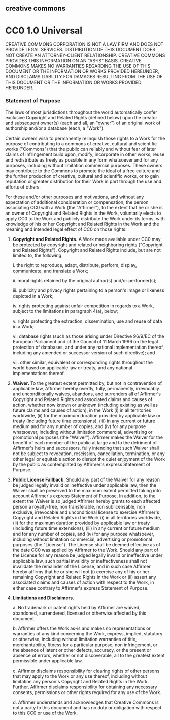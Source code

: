 ## creative commons

# CC0 1.0 Universal

CREATIVE COMMONS CORPORATION IS NOT A LAW FIRM AND DOES NOT PROVIDE LEGAL
SERVICES. DISTRIBUTION OF THIS DOCUMENT DOES NOT CREATE AN ATTORNEY-CLIENT
RELATIONSHIP. CREATIVE COMMONS PROVIDES THIS INFORMATION ON AN "AS-IS" BASIS.
CREATIVE COMMONS MAKES NO WARRANTIES REGARDING THE USE OF THIS DOCUMENT OR THE
INFORMATION OR WORKS PROVIDED HEREUNDER, AND DISCLAIMS LIABILITY FOR DAMAGES
RESULTING FROM THE USE OF THIS DOCUMENT OR THE INFORMATION OR WORKS PROVIDED
HEREUNDER.

### Statement of Purpose

The laws of most jurisdictions throughout the world automatically confer
exclusive Copyright and Related Rights (defined below) upon the creator and
subsequent owner(s) (each and all, an "owner") of an original work of authorship
and/or a database (each, a "Work").

Certain owners wish to permanently relinquish those rights to a Work for the
purpose of contributing to a commons of creative, cultural and scientific works
("Commons") that the public can reliably and without fear of later claims of
infringement build upon, modify, incorporate in other works, reuse and
redistribute as freely as possible in any form whatsoever and for any purposes,
including without limitation commercial purposes. These owners may contribute to
the Commons to promote the ideal of a free culture and the further production of
creative, cultural and scientific works, or to gain reputation or greater
distribution for their Work in part through the use and efforts of others.

For these and/or other purposes and motivations, and without any expectation of
additional consideration or compensation, the person associating CC0 with a Work
(the "Affirmer"), to the extent that he or she is an owner of Copyright and
Related Rights in the Work, voluntarily elects to apply CC0 to the Work and
publicly distribute the Work under its terms, with knowledge of his or her
Copyright and Related Rights in the Work and the meaning and intended legal
effect of CC0 on those rights.

1. **Copyright and Related Rights.** A Work made available under CC0 may be
   protected by copyright and related or neighboring rights ("Copyright and
   Related Rights"). Copyright and Related Rights include, but are not limited
   to, the following:

   i. the right to reproduce, adapt, distribute, perform, display, communicate,
   and translate a Work;

   ii. moral rights retained by the original author(s) and/or performer(s);

   iii. publicity and privacy rights pertaining to a person's image or likeness
   depicted in a Work;

   iv. rights protecting against unfair competition in regards to a Work,
   subject to the limitations in paragraph 4(a), below;

   v. rights protecting the extraction, dissemination, use and reuse of data in
   a Work;

   vi. database rights (such as those arising under Directive 96/9/EC of the
   European Parliament and of the Council of 11 March 1996 on the legal
   protection of databases, and under any national implementation thereof,
   including any amended or successor version of such directive); and

   vii. other similar, equivalent or corresponding rights throughout the world
   based on applicable law or treaty, and any national implementations thereof.

2. **Waiver.** To the greatest extent permitted by, but not in contravention of,
   applicable law, Affirmer hereby overtly, fully, permanently, irrevocably and
   unconditionally waives, abandons, and surrenders all of Affirmer's Copyright
   and Related Rights and associated claims and causes of action, whether now
   known or unknown (including existing as well as future claims and causes of
   action), in the Work (i) in all territories worldwide, (ii) for the maximum
   duration provided by applicable law or treaty (including future time
   extensions), (iii) in any current or future medium and for any number of
   copies, and (iv) for any purpose whatsoever, including without limitation
   commercial, advertising or promotional purposes (the "Waiver"). Affirmer
   makes the Waiver for the benefit of each member of the public at large and to
   the detriment of Affirmer's heirs and successors, fully intending that such
   Waiver shall not be subject to revocation, rescission, cancellation,
   termination, or any other legal or equitable action to disrupt the quiet
   enjoyment of the Work by the public as contemplated by Affirmer's express
   Statement of Purpose.

3. **Public License Fallback.** Should any part of the Waiver for any reason be
   judged legally invalid or ineffective under applicable law, then the Waiver
   shall be preserved to the maximum extent permitted taking into account
   Affirmer's express Statement of Purpose. In addition, to the extent the
   Waiver is so judged Affirmer hereby grants to each affected person a
   royalty-free, non transferable, non sublicensable, non exclusive, irrevocable
   and unconditional license to exercise Affirmer's Copyright and Related Rights
   in the Work (i) in all territories worldwide, (ii) for the maximum duration
   provided by applicable law or treaty (including future time extensions),
   (iii) in any current or future medium and for any number of copies, and (iv)
   for any purpose whatsoever, including without limitation commercial,
   advertising or promotional purposes (the "License"). The License shall be
   deemed effective as of the date CC0 was applied by Affirmer to the Work.
   Should any part of the License for any reason be judged legally invalid or
   ineffective under applicable law, such partial invalidity or ineffectiveness
   shall not invalidate the remainder of the License, and in such case Affirmer
   hereby affirms that he or she will not (i) exercise any of his or her
   remaining Copyright and Related Rights in the Work or (ii) assert any
   associated claims and causes of action with respect to the Work, in either
   case contrary to Affirmer's express Statement of Purpose.

4. **Limitations and Disclaimers.**

   a. No trademark or patent rights held by Affirmer are waived, abandoned,
   surrendered, licensed or otherwise affected by this document.

   b. Affirmer offers the Work as-is and makes no representations or warranties
   of any kind concerning the Work, express, implied, statutory or otherwise,
   including without limitation warranties of title, merchantability, fitness
   for a particular purpose, non infringement, or the absence of latent or other
   defects, accuracy, or the present or absence of errors, whether or not
   discoverable, all to the greatest extent permissible under applicable law.

   c. Affirmer disclaims responsibility for clearing rights of other persons
   that may apply to the Work or any use thereof, including without limitation
   any person's Copyright and Related Rights in the Work. Further, Affirmer
   disclaims responsibility for obtaining any necessary consents, permissions or
   other rights required for any use of the Work.

   d. Affirmer understands and acknowledges that Creative Commons is not a party
   to this document and has no duty or obligation with respect to this CC0 or
   use of the Work.
